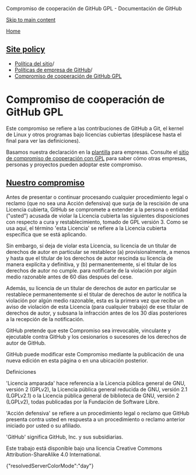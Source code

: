 Compromiso de cooperación de GitHub GPL - Documentación de GitHub

[Skip to main content](#main-content)

[Home](/es)

[Site policy](/es/site-policy)
----------

* [Política del sitio](/es/site-policy)/
* [Políticas de empresa de GitHub](/es/site-policy/github-company-policies)/
* [Compromiso de cooperación de GitHub GPL](/es/site-policy/github-company-policies/github-gpl-cooperation-commitment)

Compromiso de cooperación de GitHub GPL
==========

Este compromiso se refiere a las contribuciones de GitHub a Git, el kernel de Linux y otros programas bajo licencias cubiertas (desplácese hasta el final para ver las definiciones).

Basamos nuestra declaración en la [plantilla](https://github.com/gplcc/gplcc/blob/master/Company/GPL%20Cooperation%20Commitment-Company-Template.md) para empresas. Consulte el [sitio de compromiso de cooperación con GPL](https://gplcc.github.io/gplcc/) para saber cómo otras empresas, personas y proyectos pueden adoptar este compromiso.

[Nuestro compromiso](#our-commitment)
----------

Antes de presentar o continuar procesando cualquier procedimiento legal o reclamo (que no sea una Acción defensiva) que surja de la rescisión de una Licencia cubierta, GitHub se compromete a extender a la persona o entidad ("usted") acusada de violar la Licencia cubierta las siguientes disposiciones con respecto a cura y restablecimiento, tomado de GPL versión 3. Como se usa aquí, el término 'esta Licencia' se refiere a la Licencia cubierta específica que se está aplicando.

Sin embargo, si deja de violar esta Licencia, su licencia de un titular de derechos de autor en particular se restablece (a) provisionalmente, a menos y hasta que el titular de los derechos de autor rescinda su licencia de manera explícita y definitiva, y (b) permanentemente, si el titular de los derechos de autor no cumple. para notificarle de la violación por algún medio razonable antes de 60 días después del cese.

Además, su licencia de un titular de derechos de autor en particular se restablece permanentemente si el titular de derechos de autor le notifica la violación por algún medio razonable, esta es la primera vez que recibe un aviso de violación de esta Licencia (para cualquier trabajo) de ese titular de derechos de autor, y subsana la infracción antes de los 30 días posteriores a la recepción de la notificación.

GitHub pretende que este Compromiso sea irrevocable, vinculante y ejecutable contra GitHub y los cesionarios o sucesores de los derechos de autor de GitHub.

GitHub puede modificar este Compromiso mediante la publicación de una nueva edición en esta página o en una ubicación posterior.

Definiciones

'Licencia amparada' hace referencia a la Licencia pública general de GNU, versión 2 (GPLv2), la Licencia pública general reducida de GNU, versión 2.1 (LGPLv2.1) o la Licencia pública general de biblioteca de GNU, versión 2 (LGPLv2), todas publicadas por la Fundación de Software Libre.

'Acción defensiva' se refiere a un procedimiento legal o reclamo que GitHub presenta contra usted en respuesta a un procedimiento o reclamo anterior iniciado por usted o su afiliado.

'GitHub' significa GitHub, Inc. y sus subsidiarias.

Este trabajo está disponible bajo una licencia Creative Commons Attribution-ShareAlike 4.0 International.

{"resolvedServerColorMode":"day"}
